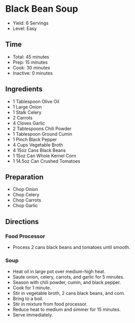 # Black Bean Soup

* Yield: 6 Servings
* Level: Easy

## Time

* Total: 45 minutes
* Prep: 15 minutes
* Cook: 30 minutes
* Inactive: 0 minutes

## Ingredients

* 1 Tablespoon Olive Oil
* 1 Large Onion
* 1 Stalk Celery
* 2 Carrots
* 4 Cloves Garlic
* 2 Tablespoons Chili Powder
* 1 Tablespoon Ground Cumin
* 1 Pinch Black Pepper
* 4 Cups Vegetable Broth
* 4 15oz Cans Black Beans
* 1 15oz Can Whole Kernel Corn
* 1 14.5oz Can Crushed Tomatoes

## Preparation

* Chop Onion
* Chop Celery
* Chop Carrots
* Chop Garlic

## Directions

### Food Processor
* Process 2 cans black beans and tomatoes until smooth.

### Soup

* Heat oil in large pot over medium-high heat.
* Saute onion, celery, carrots, and garlic for 5 minutes.
* Season with chili powder, cumin, and black pepper.
* Cook for 1 minute.
* Stir in vegetable broth, 2 cans black beans, and corn.
* Bring to a boil.
* Stir in mixture from food processor.
* Reduce heat to medium and simmer for 15 minutes.
* Serve immediately.